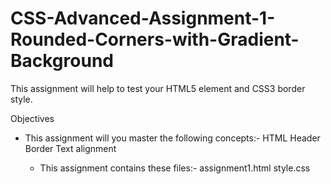 # CSS-Advanced-Assignment-1-Rounded-Corners-with-Gradient-Background
This assignment will help to test your HTML5 element and CSS3 border style. 

Objectives 

- This assignment will you master the following concepts:-
        HTML Header
        Border
        Text alignment 
        
  - This assignment contains these files:-
        assignment1.html
        style.css
